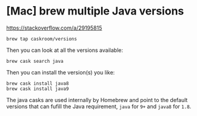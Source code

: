 # [Mac] brew multiple Java versions

https://stackoverflow.com/a/29195815

```
brew tap caskroom/versions
```

Then you can look at all the versions available:

```
brew cask search java
```

Then you can install the version(s) you like:

```
brew cask install java8
brew cask install java9
```

The java casks are used internally by Homebrew and point to the default versions that can fufill the Java requirement, `java` for `9+` and `java8` for `1.8`.
